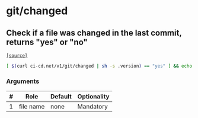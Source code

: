 # git/changed

## Check if a file was changed in the last commit, returns "yes" or "no"
[`[source]`](https://github.com/omrilotan/ci-cd.net/blob/master/scripts/v1/git/changed)

```sh
[ $(curl ci-cd.net/v1/git/changed | sh -s .version) == "yes" ] && echo "Version was changed"
```

### Arguments

| # | Role | Default | Optionality
| --- | --- | --- | ---
| 1 | file name | none | Mandatory

